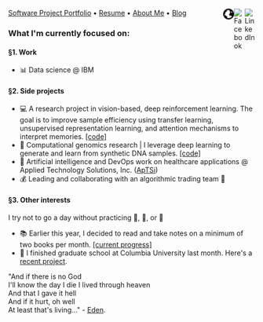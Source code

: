 [Software Project Portfolio](https://unique-divine.github.io/projects/) • [Resume](https://unique-divine.github.io/resume_public.pdf) • [About Me](https://unique-divine.github.io/about/) • [Blog](https://unique-divine.github.io/) 
[<img align="right" alt="LinkedIn" width="22px" src="https://cdn.jsdelivr.net/npm/simple-icons@v3/icons/linkedin.svg" />][LinkedIn] 
[<img align="right" alt="Facebook" width="22px" src="https://cdn.jsdelivr.net/npm/simple-icons@3.13.0/icons/facebook.svg" />][Facebook]
[<img align="right" alt="Personal Website" width="22px" src="https://raw.githubusercontent.com/iconic/open-iconic/master/svg/globe.svg" />][website]

### What I'm currently focused on: 

#### §1. Work
- 📊 Data science @ IBM

#### §2. Side projects
- 💻 A research project in vision-based, deep reinforcement learning. The goal is to improve sample efficiency using transfer learning, unsupervised representation learning, and attention mechanisms to interpret memories. [[code]][rl-memory]
- 🧬 Computational genomics research | I leverage deep learning to generate and learn from synthetic DNA samples. [[code]][genomics-gans-code]
- 🤖 Artificial intelligence and DevOps work on healthcare applications @ Applied Technology Solutions, Inc. ([ApTSi])
- 💰 Leading and collaborating with an algorithmic trading team 👯

#### §3. Other interests

I try not to go a day without practicing 🎷, 🎹, or 🎸
- 📚 Earlier this year, I decided to read and take notes on a minimum of two books per month. [[current progress]][reading-list]
- 🏫 I finished graduate school at Columbia University last month. Here's a [recent project][langevin-repo].

"And if there is no God  
I'll know the day I die I lived through heaven  
And that I gave it hell  
And if it hurt, oh well  
At least that's living..." - [Eden](https://youtu.be/geZ_5Ri7ANg). 

<!-- ----------   Hyperlinks   ---------- -->

<!--  Other links -->
[Jie]: https://www.linkedin.com/in/jie-yuan-03429973/
[Itsik]: https://www.engineering.columbia.edu/faculty/itsik-peer
[ApTSi]: https://www.linkedin.com/company/aptsi/ 
[reading-list]: http://uniquedivine.xyz/about/

<!-- Repo links -->
[recent project]: https://github.com/Unique-Divine/Langevin-Dynamics-for-NN-Optimization
[rl-memory]: https://github.com/eskalnes/RL_memory
[genomics-gans-code]: https://github.com/Unique-Divine/GANs-for-Genomics
[langevin-repo]: https://github.com/Unique-Divine/Langevin-Dynamics-for-NN-Optimization

<!-- Icons links -->
[website]: https://unique-divine.github.io/projects/
[LinkedIn]: https://www.linkedin.com/in/unique-divine/
[Facebook]: https://www.facebook.com/real.unique.divine 

<!--
**Unique-Divine/Unique-Divine** is a ✨ _special_ ✨ repository because its `README.md` (this file) appears on your GitHub profile.
Here are some ideas to get you started:

### Greetings, human 👋
- 🔭 I’m currently working on ...
- 🌱 I’m currently learning ...
- 👯 I’m looking to collaborate on ...
- 🤔 I’m looking for help with ...
- 💬 Ask me about ...Anki and language learning Japanese.
- 📫 How to reach me: ...
- 😄 Pronouns: ...
- ⚡ Fun fact: ...
-->
